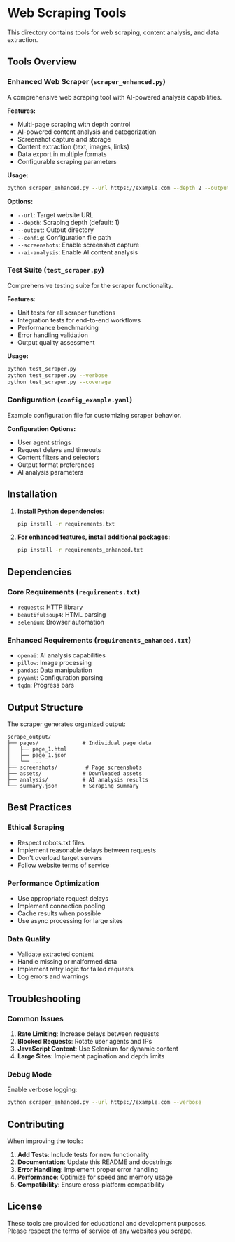 # Web Scraping Tools

This directory contains tools for web scraping, content analysis, and data extraction.

## Tools Overview

### Enhanced Web Scraper (`scraper_enhanced.py`)

A comprehensive web scraping tool with AI-powered analysis capabilities.

**Features:**
- Multi-page scraping with depth control
- AI-powered content analysis and categorization
- Screenshot capture and storage
- Content extraction (text, images, links)
- Data export in multiple formats
- Configurable scraping parameters

**Usage:**
```bash
python scraper_enhanced.py --url https://example.com --depth 2 --output ./scrape_output
```

**Options:**
- `--url`: Target website URL
- `--depth`: Scraping depth (default: 1)
- `--output`: Output directory
- `--config`: Configuration file path
- `--screenshots`: Enable screenshot capture
- `--ai-analysis`: Enable AI content analysis

### Test Suite (`test_scraper.py`)

Comprehensive testing suite for the scraper functionality.

**Features:**
- Unit tests for all scraper functions
- Integration tests for end-to-end workflows
- Performance benchmarking
- Error handling validation
- Output quality assessment

**Usage:**
```bash
python test_scraper.py
python test_scraper.py --verbose
python test_scraper.py --coverage
```

### Configuration (`config_example.yaml`)

Example configuration file for customizing scraper behavior.

**Configuration Options:**
- User agent strings
- Request delays and timeouts
- Content filters and selectors
- Output format preferences
- AI analysis parameters

## Installation

1. **Install Python dependencies:**
   ```bash
   pip install -r requirements.txt
   ```

2. **For enhanced features, install additional packages:**
   ```bash
   pip install -r requirements_enhanced.txt
   ```

## Dependencies

### Core Requirements (`requirements.txt`)
- `requests`: HTTP library
- `beautifulsoup4`: HTML parsing
- `selenium`: Browser automation

### Enhanced Requirements (`requirements_enhanced.txt`)
- `openai`: AI analysis capabilities
- `pillow`: Image processing
- `pandas`: Data manipulation
- `pyyaml`: Configuration parsing
- `tqdm`: Progress bars

## Output Structure

The scraper generates organized output:

```
scrape_output/
├── pages/              # Individual page data
│   ├── page_1.html
│   ├── page_1.json
│   └── ...
├── screenshots/         # Page screenshots
├── assets/             # Downloaded assets
├── analysis/           # AI analysis results
└── summary.json        # Scraping summary
```

## Best Practices

### Ethical Scraping
- Respect robots.txt files
- Implement reasonable delays between requests
- Don't overload target servers
- Follow website terms of service

### Performance Optimization
- Use appropriate request delays
- Implement connection pooling
- Cache results when possible
- Use async processing for large sites

### Data Quality
- Validate extracted content
- Handle missing or malformed data
- Implement retry logic for failed requests
- Log errors and warnings

## Troubleshooting

### Common Issues

1. **Rate Limiting**: Increase delays between requests
2. **Blocked Requests**: Rotate user agents and IPs
3. **JavaScript Content**: Use Selenium for dynamic content
4. **Large Sites**: Implement pagination and depth limits

### Debug Mode

Enable verbose logging:
```bash
python scraper_enhanced.py --url https://example.com --verbose
```

## Contributing

When improving the tools:

1. **Add Tests**: Include tests for new functionality
2. **Documentation**: Update this README and docstrings
3. **Error Handling**: Implement proper error handling
4. **Performance**: Optimize for speed and memory usage
5. **Compatibility**: Ensure cross-platform compatibility

## License

These tools are provided for educational and development purposes. Please respect the terms of service of any websites you scrape.
